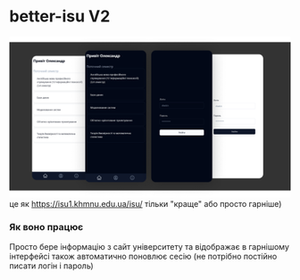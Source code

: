 # better-isu V2

![alt text](cover.png)
це як https://isu1.khmnu.edu.ua/isu/ тільки "краще" або просто гарніше)


### Як воно працює
Просто бере інформацію з сайт університету та відображає в гарнішому інтерфейсі 
також автоматично поновлює сесію 
(не потрібно постійно писати логін і пароль)

